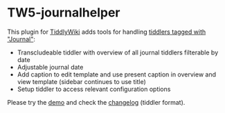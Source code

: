 # TW5-journalhelper

This plugin for
[TiddlyWiki](https://tiddlywiki.com)
adds tools for handling
[tiddlers tagged with "Journal"](https://tiddlywiki.com/#Creating%20journal%20tiddlers):

* Transcludeable tiddler with overview of all journal tiddlers filterable by date
* Adjustable journal date
* Add caption to edit template and use present caption in overview and view template (sidebar continues to use title)
* Setup tiddler to access relevant configuration options

Please try the [demo](https://pivotal-stereo-34.tiddlyhost.com)
and check the
[changelog](plugins/journalhelper/changelog.tid)
(tiddler format).
